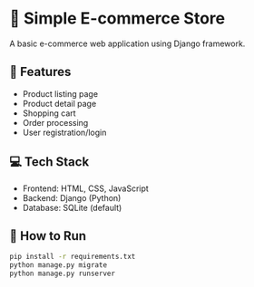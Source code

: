 # 🛒 Simple E-commerce Store

A basic e-commerce web application using Django framework.

## 🔧 Features
- Product listing page
- Product detail page
- Shopping cart
- Order processing
- User registration/login

## 💻 Tech Stack
- Frontend: HTML, CSS, JavaScript
- Backend: Django (Python)
- Database: SQLite (default)

## 🚀 How to Run
```bash
pip install -r requirements.txt
python manage.py migrate
python manage.py runserver
